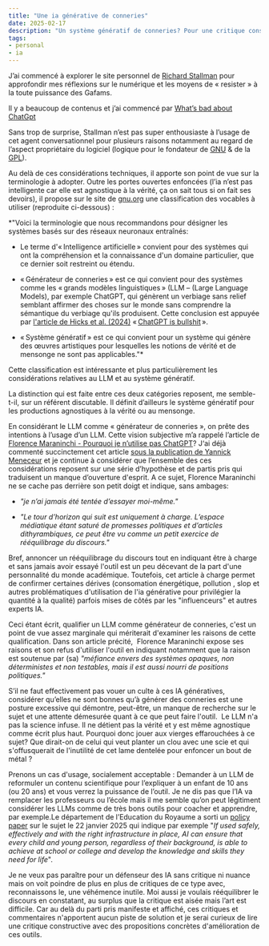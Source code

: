 ```yaml
---
title: "Une ia générative de conneries"
date: 2025-02-17  
description: "Un système génératif de conneries? Pour une critique constructive des ia génératives."
tags: 
- personal
- ia
---
```


J’ai commencé à explorer le site personnel de [Richard Stallman](https://www.stallman.org/) pour approfondir mes réflexions sur le numérique et les moyens de « resister » à la toute puissance des Gafams.

Il y a beaucoup de contenus et j’ai commencé par [What’s bad about ChatGpt](https://www.stallman.org/chatgpt.html)

Sans trop de surprise, Stallman n’est pas super enthousiaste à l’usage de cet agent conversationnel pour plusieurs raisons notamment au regard de l’aspect propriétaire du logiciel (logique pour le fondateur de [GNU](https://www.gnu.org/home.fr.html#:~:text=GNU%20est%20un%20syst%C3%A8me%20d'exploitation%20de%20type%20Unix.,le%20nom%20de%20projet%20GNU.) & de la [GPL](https://www.gnu.org/licenses/licenses.fr.html)).

Au delà de ces considérations techniques, il apporte son point de vue sur la terminologie à adopter. Outre les portes ouvertes enfoncées (l’ia n’est pas intelligente car elle est agnostique à la vérité, ça on sait tous si on fait ses devoirs), il propose sur le site de [gnu.org](https://gnu.org/philosophy/words-to-avoid.html#ArtificialIntelligence) une classification des vocables à utiliser (reproduite ci-dessous) :

*"Voici la terminologie que nous recommandons pour désigner les systèmes basés sur des réseaux neuronaux entraînés:

- Le terme d'« Intelligence artificielle » convient pour des systèmes qui ont la compréhension et la connaissance d'un domaine particulier, que ce dernier soit restreint ou étendu.

- « Générateur de conneries » est ce qui convient pour des systèmes comme les « grands modèles linguistiques » (LLM – (Large Language Models), par exemple ChatGPT, qui génèrent un verbiage sans relief semblant affirmer des choses sur le monde sans comprendre la sémantique du verbiage qu'ils produisent. Cette conclusion est appuyée par [l'article de Hicks et al. (2024)](https://www.gnu.org/philosophy/words-to-avoid.html#ft1) « [ChatGPT is bullshit](https://link.springer.com/article/10.1007/s10676-024-09775-5) ».

- « Système génératif » est ce qui convient pour un système qui génère des œuvres artistiques pour lesquelles les notions de vérité et de mensonge ne sont pas applicables."*

Cette classification est intéressante et plus particulièrement les considérations relatives au LLM et au système génératif.

La distinction qui est faite entre ces deux catégories reposent, me semble-t-il, sur un référent discutable. Il définit d’ailleurs le système génératif pour les productions agnostiques à la vérité ou au mensonge.

En considérant le LLM comme « générateur de conneries », on prête des intentions à l’usage d’un LLM. Cette vision subjective m’a rappelé l’article de [Florence Maraninchi - Pourquoi je n’utilise pas ChatGPT](https://academia.hypotheses.org/58766)? J‘ai déjà commenté succinctement cet article [sous la publication de Yannick Meneceur](https://bsky.app/profile/yannickmeneceur.bsky.social/post/3lhcdil364k2k) et je continue à considérer que l’ensemble des ces considérations reposent sur une série d’hypothèse et de partis pris qui traduisent un manque d’ouverture d'esprit. A ce sujet, Florence Maraninchi ne se cache pas derrière son petit doigt et indique, sans ambages:

- *"je n’ai jamais été tentée d’essayer moi-même."*

- *"Le tour d’horizon qui suit est uniquement à charge. L’espace médiatique étant saturé de promesses politiques et d’articles dithyrambiques, ce peut être vu comme un petit exercice de rééquilibrage du discours."*

Bref, annoncer un rééquilibrage du discours tout en indiquant être à charge et sans jamais avoir essayé l'outil est un peu décevant de la part d'une personnalité du monde académique. Toutefois, cet article à charge permet de confirmer certaines dérives (consomation énergétique, pollution , slop et autres problématiques d'utilisation de l'ia générative pour privilégier la quantité à la qualité) parfois mises de côtés par les "influenceurs" et autres experts IA.

Ceci étant écrit, qualifier un LLM comme générateur de conneries, c'est un point de vue assez marginale qui mériterait d'examiner les raisons de cette qualification. Dans son article précité,  Florence Maraninchi expose ses raisons et son refus d'utiliser l'outil en indiquant notamment que la raison est soutenue par (sa) *"méfiance envers des systèmes opaques, non déterministes et non testables, mais il est aussi nourri de positions politiques."*

S’il ne faut effectivement pas vouer un culte à ces IA génératives, considérer qu’elles ne sont bonnes qu’à générer des conneries est une posture excessive qui démontre, peut-être, un manque de recherche sur le sujet et une attente démesurée quant à ce que peut faire l'outil.  Le LLM n'a pas la science infuse. Il ne détient pas la vérité et y est même agnostique comme écrit plus haut. Pourquoi donc jouer aux vierges effarouchées à ce sujet? Que dirait-on de celui qui veut planter un clou avec une scie et qui s'offusquerait de l'inutilité de cet lame dentelée pour enfoncer un bout de métal ?

Prenons un cas d'usage, socialement acceptable : Demander à un LLM de reformuler un contenu scientifique pour l’expliquer à un enfant de 10 ans (ou 20 ans) et vous verrez la puissance de l’outil. Je ne dis pas que l’IA va remplacer les professeurs ou l’école mais il me semble qu’on peut légitiment considérer les LLMs comme de très bons outils pour coacher et apprendre, par exemple.Le département de l’Education du Royaume a sorti un [policy paper](https://www.gov.uk/government/publications/generative-artificial-intelligence-in-education/generative-artificial-intelligence-ai-in-education) sur le sujet le 22 janvier 2025 qui indique par exemple "*If used safely, effectively and with the right infrastructure in place, AI can ensure that every child and young person, regardless of their background, is able to achieve at school or college and develop the knowledge and skills they need for life*". 

Je ne veux pas paraître pour un défenseur des IA sans critique ni nuance mais on voit poindre de plus en plus de critiques de ce type avec, reconnaissons le, une véhémence inutile. Moi aussi je voulais rééquilibrer le discours en constatant, au surplus que la critique est aisée mais l’art est difficile. Car au delà du parti pris manifeste et affiché, ces critiques et commentaires n'apportent aucun piste de solution et je serai curieux de lire une critique constructive avec des propositions concrètes d'amélioration de ces outils.